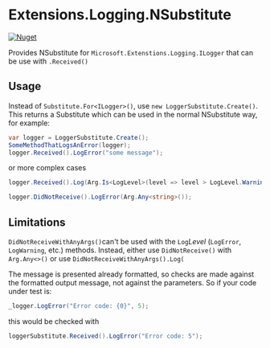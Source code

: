 # Extensions.Logging.NSubstitute
[![Nuget](https://img.shields.io/nuget/v/Extensions.Logging.NSubstitute)](https://www.nuget.org/packages/Extensions.Logging.NSubstitute)

Provides NSubstitute for `Microsoft.Extenstions.Logging.ILogger` that can be use with `.Received()`

## Usage
Instead of `Substitute.For<ILogger>()`, use `new LoggerSubstitute.Create()`. This returns a Substitute which can be used in the normal NSubstitute way, for example:

```c#
var logger = LoggerSubstitute.Create();
SomeMethodThatLogsAnError(logger);
logger.Received().LogError("some message");
```

or more complex cases 
```c#
logger.Received().Log(Arg.Is<LogLevel>(level => level > LogLevel.Warning), Arg.Is<string>(s => s.Contains("expected message content"));

logger.DidNotReceive().LogError(Arg.Any<string>());
```

## Limitations
`DidNotReceiveWithAnyArgs()`can't be used with the `Log`_Level_ (`LogError`, `LogWarning`, etc.) methods. Instead, either use `DidNotReceive()` with `Arg.Any<>()` or use `DidNotReceiveWithAnyArgs().Log(`

The message is presented already formatted, so checks are made against the formatted output message, not against the parameters. So if your code under test is:
```c#
_logger.LogError("Error code: {0}", 5);
```
this would be checked with
```c#
loggerSubstitute.Received().LogError("Error code: 5");
```
